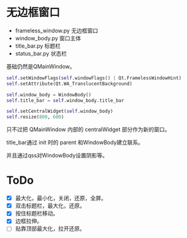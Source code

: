 # 无边框窗口

- frameless_window.py  无边框窗口
- window_body.py       窗口主体
- title_bar.py         标题栏
- status_bar.py        状态栏

基础仍然是QMainWindow。

``` python
self.setWindowFlags(self.windowFlags() | Qt.FramelessWindowHint)
self.setAttribute(Qt.WA_TranslucentBackground)

self.window_body = WindowBody()
self.title_bar = self.window_body.title_bar

self.setCentralWidget(self.window_body)
self.resize(800, 600)
```

只不过把 QMainWindow 内部的 centralWidget 部分作为新的窗口。

title_bar通过 init 时的 parent 和WindowBody建立联系。

并且通过qss对WindowBody设置阴影等。

# ToDo
- [x] 最大化，最小化，关闭，还原，全屏。
- [x] 双击标题栏，最大化，还原。
- [x] 按住标题栏移动。
- [x] 边框拉伸。
- [ ] 贴靠顶部最大化，拉开还原。 
